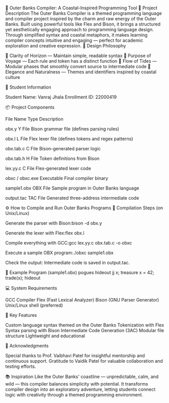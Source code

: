 🌊 Outer Banks Compiler: A Coastal-Inspired Programming Tool
📜 Project Description
The Outer Banks Compiler is a themed programming language and compiler project inspired by the charm and raw energy of the Outer Banks. Built using powerful tools like Flex and Bison, it brings a structured yet aesthetically engaging approach to programming language design.
Through simplified syntax and coastal metaphors, it makes learning compiler concepts intuitive and engaging — perfect for academic exploration and creative expression.
🧭 Design Philosophy

🌅 Clarity of Horizon — Maintain simple, readable syntax
🧭 Purpose of Voyage — Each rule and token has a distinct function
🌊 Flow of Tides — Modular phases that smoothly convert source to intermediate code
🐚 Elegance and Naturalness — Themes and identifiers inspired by coastal culture

👤 Student Information

Student Name: Vanraj Jhala
Enrollment ID: 22000419

📦 Project Components



File Name
Type
Description



obx.y
Y File
Bison grammar file (defines parsing rules)


obx.l
L File
Flex lexer file (defines tokens and regex patterns)


obx.tab.c
C File
Bison-generated parser logic


obx.tab.h
H File
Token definitions from Bison


lex.yy.c
C File
Flex-generated lexer code


obxc / obxc.exe
Executable
Final compiler binary


sample1.obx
OBX File
Sample program in Outer Banks language


output.tac
TAC File
Generated three-address intermediate code


⚙️ How to Compile and Run Outer Banks Programs
🔧 Compilation Steps (on Unix/Linux)

Generate the parser with Bison:bison -d obx.y


Generate the lexer with Flex:flex obx.l


Compile everything with GCC:gcc lex.yy.c obx.tab.c -o obxc


Execute a sample OBX program:./obxc sample1.obx


Check the output:
Intermediate code is saved in output.tac.



📄 Example Program (sample1.obx)
pogues hideout
    jj x;
    treasure x = 42;
    trade(x);
hideout

💻 System Requirements

GCC Compiler
Flex (Fast Lexical Analyzer)
Bison (GNU Parser Generator)
Unix/Linux shell (preferred)

🚤 Key Features

Custom language syntax themed on the Outer Banks
Tokenization with Flex
Syntax parsing with Bison
Intermediate Code Generation (3AC)
Modular file structure
Lightweight and educational

🙏 Acknowledgments

Special thanks to Prof. Vaibhavi Patel for insightful mentorship and continuous support.
Gratitude to Vaidik Patel for valuable collaboration and testing efforts.

📚 Inspiration
Like the Outer Banks' coastline — unpredictable, calm, and wild — this compiler balances simplicity with potential. It transforms compiler design into an exploratory adventure, letting students connect logic with creativity through a themed programming environment.
